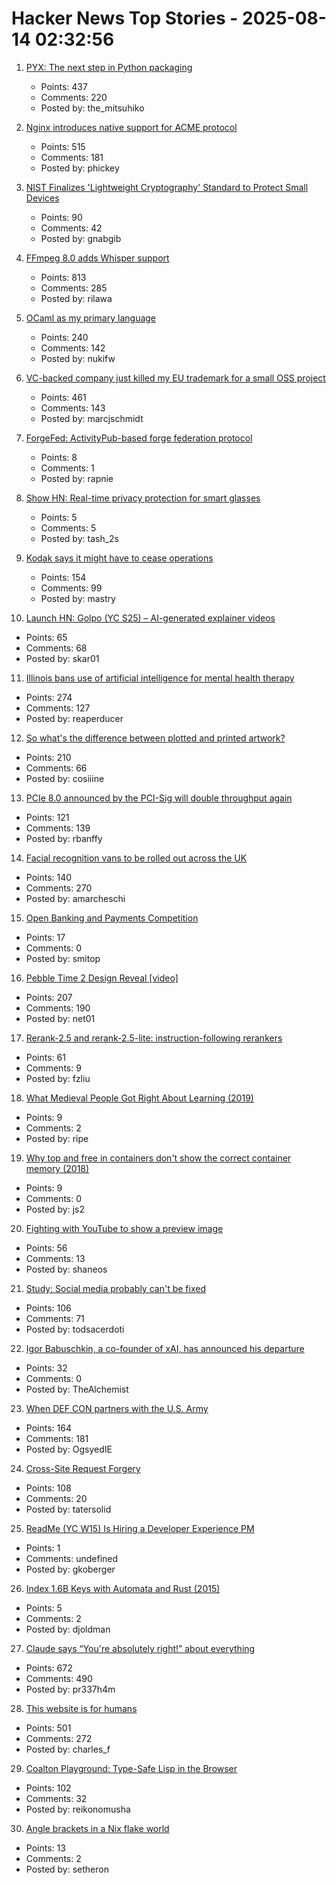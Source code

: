 # Hacker News Top Stories - 2025-08-14 02:32:56

1. [PYX: The next step in Python packaging](https://astral.sh/pyx)
   - Points: 437
   - Comments: 220
   - Posted by: the_mitsuhiko

2. [Nginx introduces native support for ACME protocol](https://blog.nginx.org/blog/native-support-for-acme-protocol)
   - Points: 515
   - Comments: 181
   - Posted by: phickey

3. [NIST Finalizes 'Lightweight Cryptography' Standard to Protect Small Devices](https://www.nist.gov/news-events/news/2025/08/nist-finalizes-lightweight-cryptography-standard-protect-small-devices)
   - Points: 90
   - Comments: 42
   - Posted by: gnabgib

4. [FFmpeg 8.0 adds Whisper support](https://code.ffmpeg.org/FFmpeg/FFmpeg/commit/13ce36fef98a3f4e6d8360c24d6b8434cbb8869b)
   - Points: 813
   - Comments: 285
   - Posted by: rilawa

5. [OCaml as my primary language](https://xvw.lol/en/articles/why-ocaml.html)
   - Points: 240
   - Comments: 142
   - Posted by: nukifw

6. [VC-backed company just killed my EU trademark for a small OSS project](undefined)
   - Points: 461
   - Comments: 143
   - Posted by: marcjschmidt

7. [ForgeFed: ActivityPub-based forge federation protocol](https://forgefed.org)
   - Points: 8
   - Comments: 1
   - Posted by: rapnie

8. [Show HN: Real-time privacy protection for smart glasses](https://github.com/PrivacyIsAllYouNeed/protector)
   - Points: 5
   - Comments: 5
   - Posted by: tash_2s

9. [Kodak says it might have to cease operations](https://www.cnn.com/2025/08/12/business/kodak-survival-warning)
   - Points: 154
   - Comments: 99
   - Posted by: mastry

10. [Launch HN: Golpo (YC S25) – AI-generated explainer videos](https://video.golpoai.com/)
   - Points: 65
   - Comments: 68
   - Posted by: skar01

11. [Illinois bans use of artificial intelligence for mental health therapy](https://www.washingtonpost.com/nation/2025/08/12/illinois-ai-therapy-ban/)
   - Points: 274
   - Comments: 127
   - Posted by: reaperducer

12. [So what's the difference between plotted and printed artwork?](https://lostpixels.io/writings/the-difference-between-plotted-and-printed-artwork)
   - Points: 210
   - Comments: 66
   - Posted by: cosiiine

13. [PCIe 8.0 announced by the PCI-Sig will double throughput again](https://www.servethehome.com/pcie-8-0-announced-by-the-pci-sig-will-double-throughput-again/)
   - Points: 121
   - Comments: 139
   - Posted by: rbanffy

14. [Facial recognition vans to be rolled out across the UK](https://news.sky.com/story/facial-recognition-vans-to-be-rolled-out-across-police-forces-in-england-13410613)
   - Points: 140
   - Comments: 270
   - Posted by: amarcheschi

15. [Open Banking and Payments Competition](https://www.bitsaboutmoney.com/archive/open-banking-and-payments-competition/)
   - Points: 17
   - Comments: 0
   - Posted by: smitop

16. [Pebble Time 2 Design Reveal [video]](https://www.youtube.com/watch?v=pcPzmDePH3E)
   - Points: 207
   - Comments: 190
   - Posted by: net01

17. [Rerank-2.5 and rerank-2.5-lite: instruction-following rerankers](https://blog.voyageai.com/2025/08/11/rerank-2-5/)
   - Points: 61
   - Comments: 9
   - Posted by: fzliu

18. [What Medieval People Got Right About Learning (2019)](https://www.scotthyoung.com/blog/2019/06/07/apprenticeships/)
   - Points: 9
   - Comments: 2
   - Posted by: ripe

19. [Why top and free in containers don't show the correct container memory (2018)](https://ops.tips/blog/why-top-inside-container-wrong-memory/)
   - Points: 9
   - Comments: 0
   - Posted by: js2

20. [Fighting with YouTube to show a preview image](https://shaneosullivan.wordpress.com/2025/08/11/fighting-with-youtube-to-show-a-preview-image/)
   - Points: 56
   - Comments: 13
   - Posted by: shaneos

21. [Study: Social media probably can't be fixed](https://arstechnica.com/science/2025/08/study-social-media-probably-cant-be-fixed/)
   - Points: 106
   - Comments: 71
   - Posted by: todsacerdoti

22. [Igor Babuschkin, a co-founder of xAI, has announced his departure](https://techcrunch.com/2025/08/13/co-founder-of-elon-musks-xai-departs-the-company/)
   - Points: 32
   - Comments: 0
   - Posted by: TheAlchemist

23. [When DEF CON partners with the U.S. Army](https://jackpoulson.substack.com/p/when-counterculture-and-empire-merge)
   - Points: 164
   - Comments: 181
   - Posted by: OgsyedIE

24. [Cross-Site Request Forgery](https://words.filippo.io/csrf/)
   - Points: 108
   - Comments: 20
   - Posted by: tatersolid

25. [ReadMe (YC W15) Is Hiring a Developer Experience PM](https://readme.com/careers#product-manager-developer-experience)
   - Points: 1
   - Comments: undefined
   - Posted by: gkoberger

26. [Index 1.6B Keys with Automata and Rust (2015)](https://burntsushi.net/transducers/)
   - Points: 5
   - Comments: 2
   - Posted by: djoldman

27. [Claude says “You're absolutely right!” about everything](https://github.com/anthropics/claude-code/issues/3382)
   - Points: 672
   - Comments: 490
   - Posted by: pr337h4m

28. [This website is for humans](https://localghost.dev/blog/this-website-is-for-humans/)
   - Points: 501
   - Comments: 272
   - Posted by: charles_f

29. [Coalton Playground: Type-Safe Lisp in the Browser](https://abacusnoir.com/2025/08/12/coalton-playground-type-safe-lisp-in-your-browser/)
   - Points: 102
   - Comments: 32
   - Posted by: reikonomusha

30. [Angle brackets in a Nix flake world](https://fzakaria.com/2025/08/10/angle-brackets-in-a-nix-flake-world)
   - Points: 13
   - Comments: 2
   - Posted by: setheron

